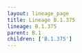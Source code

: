 ```yaml
---
layout: lineage_page
title: Lineage B.1.375
lineage: B.1.375
parent: B.1
children: ['B.1.375']
---
```

